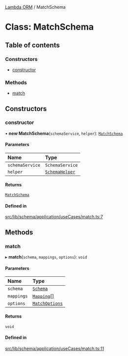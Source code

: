 [Lambda ORM](../README.md) / MatchSchema

# Class: MatchSchema

## Table of contents

### Constructors

- [constructor](MatchSchema.md#constructor)

### Methods

- [match](MatchSchema.md#match)

## Constructors

### constructor

• **new MatchSchema**(`schemaService`, `helper`): [`MatchSchema`](MatchSchema.md)

#### Parameters

| Name | Type |
| :------ | :------ |
| `schemaService` | `SchemaService` |
| `helper` | [`SchemaHelper`](SchemaHelper.md) |

#### Returns

[`MatchSchema`](MatchSchema.md)

#### Defined in

[src/lib/schema/application/useCases/match.ts:7](https://github.com/lambda-orm/lambdaorm-base/blob/03bdf7d/src/lib/schema/application/useCases/match.ts#L7)

## Methods

### match

▸ **match**(`schema`, `mappings`, `options`): `void`

#### Parameters

| Name | Type |
| :------ | :------ |
| `schema` | [`Schema`](../interfaces/Schema.md) |
| `mappings` | [`Mapping`](../interfaces/Mapping.md)[] |
| `options` | [`MatchOptions`](../interfaces/MatchOptions.md) |

#### Returns

`void`

#### Defined in

[src/lib/schema/application/useCases/match.ts:11](https://github.com/lambda-orm/lambdaorm-base/blob/03bdf7d/src/lib/schema/application/useCases/match.ts#L11)
